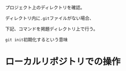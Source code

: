 プロジェクト上のディレクトリを確認。

ディレクトリ内に`.git`ファイルがない場合、

下記、コマンドを掲題ディレクトリ上で行う。

`git init`初期化するという意味

# ローカルリポジトリでの操作
